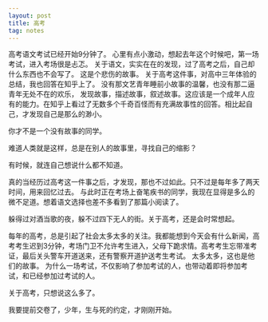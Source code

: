 ```yaml
---
layout: post
title: 高考
tag: notes
---
```

高考语文考试已经开始9分钟了。
心里有点小激动，想起去年这个时候吧，第一场考试，进入考场很是忐忑。
关于语文，实实在在的发现，过了高考之后，自己却什么东西也不会写了。
这是个悲伤的故事。
关于高考这件事，对高中三年体验的总结，我也回答在知乎上了。
没有那文艺青年睡前小故事的温馨，也没有那二逼青年无处不在的欢乐，
发现故事，描述故事，叙述故事。这应该是一个成年人应有的能力。在知乎上看过了无数多个千奇百怪而有充满故事性的回答。相比起自己，才发现自己是那么的渺小。

你才不是一个没有故事的同学。

难道人类就是这样，总是在别人的故事里，寻找自己的缩影？

有时候，就连自己想说什么都不知道。

真的当经历过高考这一件事之后，才发现，那也不过如此。只不过是每年多了两天时间，用来回忆过去。
与此时正在考场上奋笔疾书的同学，我现在显得是多么的微不足道。想着语文选择也差不多看到了那篇小阅读了。

躲得过对酒当歌的夜，躲不过四下无人的街。关于高考，还是会时常想起。

每年的高考，总是引起了社会太多太多的关注。我都能想到今天会有什么新闻，高考考生迟到3分钟，考场门卫不允许考生进入，父母下跪求情。高考考生忘带准考证，最后关头警车开道送来，还有警察开道护送考生考试。
太多太多，这也是他们的故事。
为什么一场考试，不仅影响了参加考试的人，也带动着即将参加考试，和已经参加过考试的人。

关于高考，只想说这么多了。

我要提前交卷了，少年，生与死的约定，才刚刚开始。
